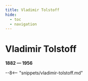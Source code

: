 ```yaml
---
title: Vladimir Tolstoff
hide:
  - toc
  - navigation 
---
```


# Vladimir Tolstoff

**1882 — 1956**

--8<-- "snippets/vladimir-tolstoff.md"

<!--

--8<-- "snippets/headstone/vladimir-tolstoff-headstone.md"

### Learn more 

### Sources

### Acknowledgement

-->
